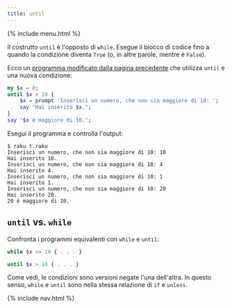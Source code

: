```yaml
---
title: until
---
```


{% include menu.html %}

Il costrutto `until` è l'opposto di `while`. Esegue il blocco di codice fino a quando la condizione diventa `True` (o, in altre parole, mentre è `False`).

Ecco un [programma modificato dalla pagina precedente](../while) che utilizza `until` e una nuova condizione:

```raku
my $x = 0;
until $x > 10 {
    $x = prompt 'Inserisci un numero, che non sia maggiore di 10: ';
    say "Hai inserito $x.";
}
say "$x è maggiore di 10.";
```

Esegui il programma e controlla l'output:

```console
$ raku t.raku 
Inserisci un numero, che non sia maggiore di 10: 10
Hai inserito 10.
Inserisci un numero, che non sia maggiore di 10: 4
Hai inserito 4.
Inserisci un numero, che non sia maggiore di 10: 1
Hai inserito 1.
Inserisci un numero, che non sia maggiore di 10: 20
Hai inserito 20.
20 è maggiore di 10.
```

## `until` vs. `while`

Confronta i programmi equivalenti con `while` e `until`:

```raku
while $x <= 10 { . . . }

until $x > 10 { . . . }
```

Come vedi, le condizioni sono versioni negate l'una dell'altra. In questo senso, `while` e `until` sono nella stessa relazione di `if` e `unless`.

{% include nav.html %}
